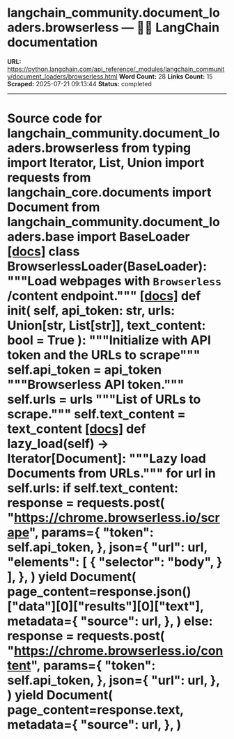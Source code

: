 # langchain_community.document_loaders.browserless — 🦜🔗 LangChain  documentation

**URL:** https://python.langchain.com/api_reference/_modules/langchain_community/document_loaders/browserless.html
**Word Count:** 28
**Links Count:** 15
**Scraped:** 2025-07-21 09:13:44
**Status:** completed

---

# Source code for langchain\_community.document\_loaders.browserless               from typing import Iterator, List, Union          import requests     from langchain_core.documents import Document          from langchain_community.document_loaders.base import BaseLoader                              [[docs]](https://python.langchain.com/api_reference/community/document_loaders/langchain_community.document_loaders.browserless.BrowserlessLoader.html#langchain_community.document_loaders.browserless.BrowserlessLoader)     class BrowserlessLoader(BaseLoader):         """Load webpages with `Browserless` /content endpoint."""                         [[docs]](https://python.langchain.com/api_reference/community/document_loaders/langchain_community.document_loaders.browserless.BrowserlessLoader.html#langchain_community.document_loaders.browserless.BrowserlessLoader.__init__)         def __init__(             self, api_token: str, urls: Union[str, List[str]], text_content: bool = True         ):             """Initialize with API token and the URLs to scrape"""             self.api_token = api_token             """Browserless API token."""             self.urls = urls             """List of URLs to scrape."""             self.text_content = text_content                                        [[docs]](https://python.langchain.com/api_reference/community/document_loaders/langchain_community.document_loaders.browserless.BrowserlessLoader.html#langchain_community.document_loaders.browserless.BrowserlessLoader.lazy_load)         def lazy_load(self) -> Iterator[Document]:             """Lazy load Documents from URLs."""                  for url in self.urls:                 if self.text_content:                     response = requests.post(                         "https://chrome.browserless.io/scrape",                         params={                             "token": self.api_token,                         },                         json={                             "url": url,                             "elements": [                                 {                                     "selector": "body",                                 }                             ],                         },                     )                     yield Document(                         page_content=response.json()["data"][0]["results"][0]["text"],                         metadata={                             "source": url,                         },                     )                 else:                     response = requests.post(                         "https://chrome.browserless.io/content",                         params={                             "token": self.api_token,                         },                         json={                             "url": url,                         },                     )                          yield Document(                         page_content=response.text,                         metadata={                             "source": url,                         },                     )
